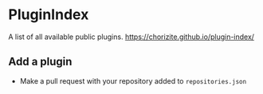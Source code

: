 # PluginIndex
A list of all available public plugins. https://chorizite.github.io/plugin-index/

## Add a plugin
- Make a pull request with your repository added to `repositories.json`

